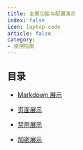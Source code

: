 ```yaml
---
title: 主要功能与配置演示
index: false
icon: laptop-code
article: false
category:
- 使用指南
---
```


## 目录

- [Markdown 展示](markdown.md)

- [页面展示](page.md)

- [禁用展示](disable.md)

- [加密展示](encrypt.md)
